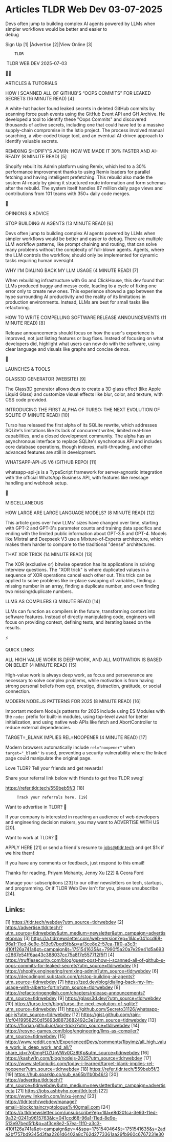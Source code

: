 # Articles TLDR Web Dev 03-07-2025

Devs often jump to building complex AI agents powered by LLMs when
simpler workflows would be better and easier to
debug ‌ ‌ ‌ ‌ ‌ ‌ ‌ ‌ ‌ ‌ ‌ ‌ ‌ ‌ ‌ ‌ ‌ ‌ ‌ ‌ ‌ ‌ ‌ ‌ ‌ ‌  ‌ ‌ ‌ ‌ ‌ ‌ ‌ ‌ ‌ ‌ ‌ ‌ ‌ ‌ ‌ ‌ ‌ ‌ ‌ ‌ ‌ ‌ ‌ ‌ ‌ ‌ 


 Sign Up [1] |Advertise [2]|View Online [3] 

		TLDR 

 TLDR WEB DEV 2025-07-03

🧑‍💻 

ARTICLES & TUTORIALS

 HOW I SCANNED ALL OF GITHUB'S “OOPS COMMITS” FOR LEAKED SECRETS
(16 MINUTE READ) [4] 

 A white-hat hacker found leaked secrets in deleted GitHub commits by
scanning force push events using the GitHub Event API and GH Archive.
He developed a tool to identify these "Oops Commits" and discovered
thousands of active secrets, including one that could have led to a
massive supply-chain compromise in the Istio project. The process
involved manual searching, a vibe-coded triage tool, and an eventual
AI-driven approach to identify valuable secrets. 

 REMIXING SHOPIFY'S ADMIN: HOW WE MADE IT 30% FASTER AND AI-READY (8
MINUTE READ) [5] 

 Shopify rebuilt its Admin platform using Remix, which led to a 30%
performance improvement thanks to using Remix loaders for parallel
fetching and having intelligent prefetching. This rebuild also made
the system AI-ready by giving it structured route information and form
schemas after the rebuild. The system itself handles 67 million daily
page views and contributions from 101 teams with 350+ daily code
merges. 

🧠 

OPINIONS & ADVICE

 STOP BUILDING AI AGENTS (13 MINUTE READ) [6] 

 Devs often jump to building complex AI agents powered by LLMs when
simpler workflows would be better and easier to debug. There are
multiple LLM workflow patterns, like prompt chaining and routing, that
can solve many problems without the complexity of full-blown agents.
Agents, where the LLM controls the workflow, should only be
implemented for dynamic tasks requiring human oversight. 

 WHY I'M DIALING BACK MY LLM USAGE (4 MINUTE READ) [7] 

 When rebuilding infrastructure with Go and ClickHouse, this dev found
that LLMs produced buggy and messy code, leading to a cycle of fixing
one error only to create new ones. This experience showed a gap
between the hype surrounding AI productivity and the reality of its
limitations in production environments. Instead, LLMs are best for
small tasks like refactoring. 

 HOW TO WRITE COMPELLING SOFTWARE RELEASE ANNOUNCEMENTS (11 MINUTE
READ) [8] 

 Release announcements should focus on how the user's experience is
improved, not just listing features or bug fixes. Instead of focusing
on what developers did, highlight what users can now do with the
software, using clear language and visuals like graphs and concise
demos. 

🚀 

LAUNCHES & TOOLS

 GLASS3D GENERATOR (WEBSITE) [9] 

 The Glass3D generator allows devs to create a 3D glass effect (like
Apple Liquid Glass) and customize visual effects like blur, color, and
texture, with CSS code provided. 

 INTRODUCING THE FIRST ALPHA OF TURSO: THE NEXT EVOLUTION OF SQLITE (7
MINUTE READ) [10] 

 Turso has released the first alpha of its SQLite rewrite, which
addresses SQLite's limitations like its lack of concurrent writes,
limited real-time capabilities, and a closed development community.
The alpha has an asynchronous interface to replace SQLite's
synchronous API and includes core database operations, though indexes,
multi-threading, and other advanced features are still in development.


 WHATSAPP-API-JS V6 (GITHUB REPO) [11] 

 whatsapp-api-js is a TypeScript framework for server-agnostic
integration with the official WhatsApp Business API, with features
like message handling and webhook setup. 

🎁 

MISCELLANEOUS

 HOW LARGE ARE LARGE LANGUAGE MODELS? (8 MINUTE READ) [12] 

 This article goes over how LLMs' sizes have changed over time,
starting with GPT-2 and GPT-3's parameter counts and training data
specifics and ending with the limited public information about GPT-3.5
and GPT-4. Models like Mixtral and Deepseek V3 use a
Mixture-of-Experts architecture, which makes them harder to compare to
the traditional "dense" architectures. 

 THAT XOR TRICK (14 MINUTE READ) [13] 

 The XOR (exclusive or) bitwise operation has its applications in
solving interview questions. The "XOR trick" is where duplicated
values in a sequence of XOR operations cancel each other out. This
trick can be applied to solve problems like in-place swapping of
variables, finding a missing number in an array, finding a duplicate
number, and even finding two missing/duplicate numbers. 

 LLMS AS COMPILERS (3 MINUTE READ) [14] 

 LLMs can function as compilers in the future, transforming context
into software features. Instead of directly manipulating code,
engineers will focus on providing context, defining tests, and
iterating based on the results. 

⚡ 

QUICK LINKS

 ALL HIGH VALUE WORK IS DEEP WORK, AND ALL MOTIVATION IS BASED ON
BELIEF (4 MINUTE READ) [15] 

 High-value work is always deep work, as focus and perseverance are
necessary to solve complex problems, while motivation is from having
strong personal beliefs from ego, prestige, distraction, gratitude, or
social connection. 

 MODERN NODE.JS PATTERNS FOR 2025 (8 MINUTE READ) [16] 

 Important modern Node.js patterns for 2025 include using ES Modules
with the `node:` prefix for built-in modules, using top-level await
for better initialization, and using native web APIs like fetch and
AbortController to reduce external dependencies. 

 TARGET=_BLANK IMPLIES REL=NOOPENER (4 MINUTE READ) [17] 

 Modern browsers automatically include `rel="noopener"` when
`target="_blank"` is used, preventing a security vulnerability where
the linked page could manipulate the original page. 

Love TLDR? Tell your friends and get rewards!

 Share your referral link below with friends to get free TLDR swag! 

 https://refer.tldr.tech/559beb5f/3 [18] 

		 Track your referrals here. [19] 

Want to advertise in TLDR? 📰

 If your company is interested in reaching an audience of web
developers and engineering decision makers, you may want to ADVERTISE
WITH US [20]. 

Want to work at TLDR? 💼

 APPLY HERE [21] or send a friend's resume to jobs@tldr.tech and get
$1k if we hire them! 

 If you have any comments or feedback, just respond to this email! 

Thanks for reading, 
Priyam Mohanty, Jenny Xu [22] & Ceora Ford 

 Manage your subscriptions [23] to our other newsletters on tech,
startups, and programming. Or if TLDR Web Dev isn't for you, please
unsubscribe [24]. 

 

Links:
------
[1] https://tldr.tech/webdev?utm_source=tldrwebdev
[2] https://advertise.tldr.tech/?utm_source=tldrwebdev&utm_medium=newsletter&utm_campaign=advertisetopnav
[3] https://a.tldrnewsletter.com/web-version?ep=1&lc=041ccd68-96a1-11ed-8e9e-513e97bed5fb&p=af3ce8e2-57ea-11f0-a3c3-410f126a741a&pt=campaign&t=1751541635&s=7990f5a20a7e29e41d5a693c2867e54ff6aa43c388037cc75a8f7e5577f2f5f1
[4] https://trufflesecurity.com/blog/guest-post-how-i-scanned-all-of-github-s-oops-commits-for-leaked-secrets?utm_source=tldrwebdev
[5] https://shopify.engineering/remixing-admin?utm_source=tldrwebdev
[6] https://decodingml.substack.com/p/stop-building-ai-agents?utm_source=tldrwebdev
[7] https://zed.dev/blog/dialing-back-my-llm-usage-with-alberto-fortin?utm_source=tldrwebdev
[8] https://refactoringenglish.com/chapters/release-announcements?utm_source=tldrwebdev
[9] https://glass3d.dev/?utm_source=tldrwebdev
[10] https://turso.tech/blog/turso-the-next-evolution-of-sqlite?utm_source=tldrwebdev
[11] https://github.com/Secreto31126/whatsapp-api-js?utm_source=tldrwebdev
[12] https://gist.github.com/rain-1/cf0419958250d15893d8873682492c3e?utm_source=tldrwebdev
[13] https://florian.github.io//xor-trick/?utm_source=tldrwebdev
[14] https://resync-games.com/blog/engineering/llms-as-compiler?utm_source=tldrwebdev
[15] https://www.reddit.com/r/ExperiencedDevs/comments/1lpyimz/all_high_value_work_is_deep_work_and_all/?share_id=r7g0mgFDZUpVWv0Cz8tKp&utm_source=tldrwebdev
[16] https://kashw1n.com/blog/nodejs-2025?utm_source=tldrwebdev
[17] https://www.stefanjudis.com/today-i-learned/target-blank-implies-rel-noopener?utm_source=tldrwebdev
[18] https://refer.tldr.tech/559beb5f/3
[19] https://hub.sparklp.co/sub_ea65b11b0b46/3
[20] https://advertise.tldr.tech/?utm_source=tldrwebdev&utm_medium=newsletter&utm_campaign=advertisecta
[21] https://jobs.ashbyhq.com/tldr.tech
[22] https://www.linkedin.com/in/xu-jenny/
[23] https://tldr.tech/webdev/manage?email=blockchaincryptologue%40gmail.com
[24] https://a.tldrnewsletter.com/unsubscribe?ep=1&l=e8d201ca-3e93-11ed-9a32-0241b9615763&lc=041ccd68-96a1-11ed-8e9e-513e97bed5fb&p=af3ce8e2-57ea-11f0-a3c3-410f126a741a&pt=campaign&pv=4&spa=1751540464&t=1751541635&s=2ada2bf757bd9345d3faa2261d6402a8c762d2773361aa29fb960c6767231e30